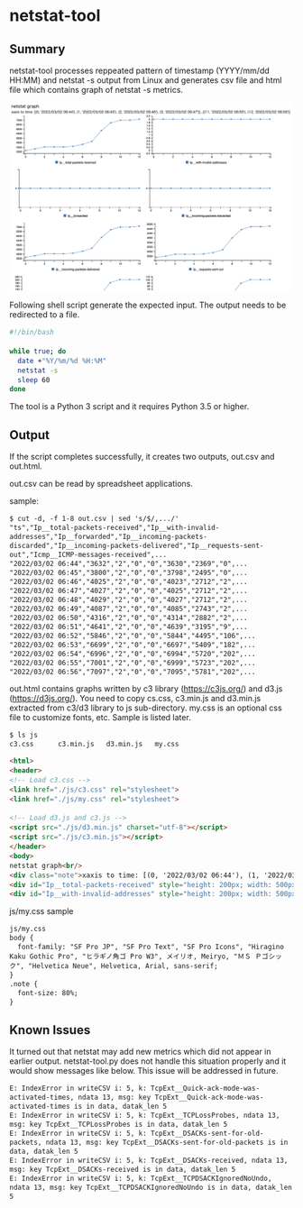 # netstat-tool

## Summary
netstat-tool processes reppeated pattern of timestamp (YYYY/mm/dd HH:MM) and netstat -s output from Linux and generates csv file and html file which contains graph of netstat -s metrics.

![This is an image](images/sample-graph.png)

Following shell script generate the expected input.  The output needs to be redirected to a file.

```sh
#!/bin/bash

while true; do
  date +"%Y/%m/%d %H:%M"
  netstat -s
  sleep 60
done
```

The tool is a Python 3 script and it requires Python 3.5 or higher.

## Output
If the script completes successfully, it creates two outputs, out.csv and out.html.

out.csv can be read by spreadsheet applications.

sample:
```
$ cut -d, -f 1-8 out.csv | sed 's/$/,.../'
"ts","Ip__total-packets-received","Ip__with-invalid-addresses","Ip__forwarded","Ip__incoming-packets-discarded","Ip__incoming-packets-delivered","Ip__requests-sent-out","Icmp__ICMP-messages-received",...
"2022/03/02 06:44","3632","2","0","0","3630","2369","0",...
"2022/03/02 06:45","3800","2","0","0","3798","2495","0",...
"2022/03/02 06:46","4025","2","0","0","4023","2712","2",...
"2022/03/02 06:47","4027","2","0","0","4025","2712","2",...
"2022/03/02 06:48","4029","2","0","0","4027","2712","2",...
"2022/03/02 06:49","4087","2","0","0","4085","2743","2",...
"2022/03/02 06:50","4316","2","0","0","4314","2882","2",...
"2022/03/02 06:51","4641","2","0","0","4639","3195","9",...
"2022/03/02 06:52","5846","2","0","0","5844","4495","106",...
"2022/03/02 06:53","6699","2","0","0","6697","5409","182",...
"2022/03/02 06:54","6996","2","0","0","6994","5720","202",...
"2022/03/02 06:55","7001","2","0","0","6999","5723","202",...
"2022/03/02 06:56","7097","2","0","0","7095","5781","202",...
```

out.html contains graphs written by c3 library (https://c3js.org/) and d3.js (https://d3js.org/).  You need to copy cs.css, c3.min.js and d3.min.js extracted from c3/d3 library to js sub-directory.  my.css is an optional css file to customize fonts, etc.  Sample is listed later.

```
$ ls js
c3.css		c3.min.js	d3.min.js	my.css
```

```html
<html>
<header>
<!-- Load c3.css -->
<link href="./js/c3.css" rel="stylesheet">
<link href="./js/my.css" rel="stylesheet">

<!-- Load d3.js and c3.js -->
<script src="./js/d3.min.js" charset="utf-8"></script>
<script src="./js/c3.min.js"></script>
</header>
<body>
netstat graph<br/>
<div class="note">xaxis to time: [(0, '2022/03/02 06:44'), (1, '2022/03/02 06:45'), (2, '2022/03/02 06:46'), (3, '2022/03/02 06:47')]...[(11, '2022/03/02 06:55'), (12, '2022/03/02 06:56')]</div>
<div id="Ip__total-packets-received" style="height: 200px; width: 500px; display: inline-block;">Ip__total-packets-received</div>
<div id="Ip__with-invalid-addresses" style="height: 200px; width: 500px; display: inline-block;">Ip__with-invalid-addresses</div>
```
  
js/my.css sample
```
js/my.css 
body {
  font-family: "SF Pro JP", "SF Pro Text", "SF Pro Icons", "Hiragino Kaku Gothic Pro", "ヒラギノ角ゴ Pro W3", メイリオ, Meiryo, "ＭＳ Ｐゴシック", "Helvetica Neue", Helvetica, Arial, sans-serif;
}
.note {
  font-size: 80%;
}

```

## Known Issues

It turned out that netstat may add new metrics which did not appear in earlier output.  netstat-tool.py does not handle this situation properly and it would show messages like below.  This issue will be addressed in future.

```
E: IndexError in writeCSV i: 5, k: TcpExt__Quick-ack-mode-was-activated-times, ndata 13, msg: key TcpExt__Quick-ack-mode-was-activated-times is in data, datak_len 5
E: IndexError in writeCSV i: 5, k: TcpExt__TCPLossProbes, ndata 13, msg: key TcpExt__TCPLossProbes is in data, datak_len 5
E: IndexError in writeCSV i: 5, k: TcpExt__DSACKs-sent-for-old-packets, ndata 13, msg: key TcpExt__DSACKs-sent-for-old-packets is in data, datak_len 5
E: IndexError in writeCSV i: 5, k: TcpExt__DSACKs-received, ndata 13, msg: key TcpExt__DSACKs-received is in data, datak_len 5
E: IndexError in writeCSV i: 5, k: TcpExt__TCPDSACKIgnoredNoUndo, ndata 13, msg: key TcpExt__TCPDSACKIgnoredNoUndo is in data, datak_len 5

```
